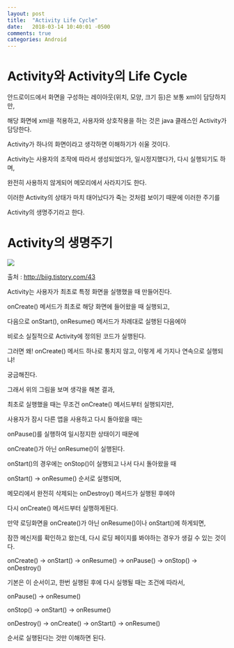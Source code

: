 ```yaml
---
layout: post
title:  "Activity Life Cycle"
date:   2018-03-14 10:40:01 -0500
comments: true
categories: Android
---
```


# Activity와 Activity의 Life Cycle

안드로이드에서 화면을 구성하는 레이아웃(위치, 모양, 크기 등)은 보통 xml이 담당하지만,

해당 화면에 xml을 적용하고, 사용자와 상호작용을 하는 것은 java 클래스인 Activity가 담당한다.

Activity가 하나의 화면이라고 생각하면 이해하기가 쉬울 것이다.

Activity는 사용자의 조작에 따라서 생성되었다가, 일시정지했다가, 다시 실행되기도 하며,

완전히 사용하지 않게되어 메모리에서 사라지기도 한다.

이러한 Activity의 상태가 마치 태어났다가 죽는 것처럼 보이기 때문에 이러한 주기를

Activity의 생명주기라고 한다.

# Activity의 생명주기

<img src="http://cfile1.uf.tistory.com/image/267F5D4C52E5EEC6325F50">

출처 : http://biig.tistory.com/43

Activity는 사용자가 최초로 특정 화면을 실행했을 때 만들어진다.

onCreate() 메서드가 최초로 해당 화면에 들어왔을 때 실행되고,

다음으로 onStart(), onResume() 메서드가 차례대로 실행된 다음에야

비로소 실질적으로 Activity에 정의된 코드가 실행된다.

그러면 왜! onCreate() 메서드 하나로 퉁치지 않고, 이렇게 세 가지나 연속으로 실행되냐!

궁금해진다.

그래서 위의 그림을 보며 생각을 해본 결과,

최초로 실행했을 때는 무조건 onCreate() 메서드부터 실행되지만,

사용자가 잠시 다른 앱을 사용하고 다시 돌아왔을 때는

onPause()를 실행하여 일시정지한 상태이기 때문에

onCreate()가 아닌 onResume()이 실행된다.

onStart()의 경우에는 onStop()이 실행되고 나서 다시 돌아왔을 때

onStart() -> onResume() 순서로 실행되며,

메모리에서 완전히 삭제되는 onDestroy() 메서드가 실행된 후에야

다시 onCreate() 메서드부터 실행하게된다.

만약 로딩화면을 onCreate()가 아닌 onResume()이나 onStart()에 하게되면,

잠깐 메신저를 확인하고 왔는데, 다시 로딩 페이지를 봐야하는 경우가 생길 수 있는 것이다.

onCreate() -> onStart() -> onResume() -> onPause() -> onStop() -> onDestroy()

기본은 이 순서이고, 한번 실행된 후에 다시 실행될 때는 조건에 따라서,

onPause() -> onResume()

onStop() -> onStart() -> onResume()

onDestroy() -> onCreate() -> onStart() -> onResume()

순서로 실행된다는 것만 이해하면 된다.